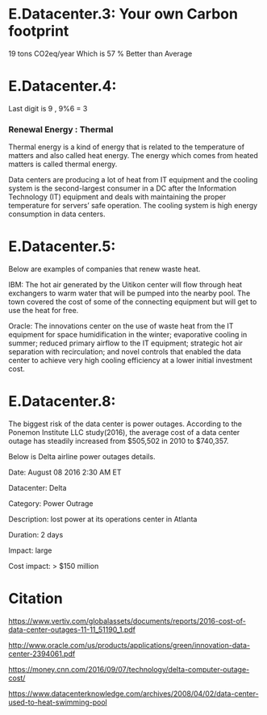 
# E.Datacenter.3: Your own Carbon footprint


19 tons CO2eq/year  Which is 57 % Better than Average

# E.Datacenter.4:

Last digit is 9 , 9%6 = 3

### Renewal Energy : Thermal 

Thermal energy is a kind of energy that is related to the temperature of matters and also called heat energy. The energy which comes from heated matters is called thermal energy.

Data centers are producing a lot of heat from IT equipment and the cooling system is the second-largest consumer in a DC after the Information Technology (IT) equipment and deals with maintaining the proper temperature for servers’ safe operation. The cooling system is high energy consumption in data centers.


# E.Datacenter.5:


Below are examples of companies that renew waste heat.

IBM: The hot air generated by the Uitikon center will flow through heat exchangers to warm water that will be pumped into the nearby pool. The town covered the cost of some of the connecting equipment but will get to use the heat for free.

Oracle: The innovations center on the use of waste heat from the IT equipment for space humidification in the winter; evaporative cooling in summer; reduced primary airflow to the IT equipment; strategic hot air separation with recirculation; and novel controls that enabled the data center to achieve very high cooling efficiency at a lower initial investment cost.

# E.Datacenter.8:

The biggest risk of the data center is power outages. According to the Ponemon Institute LLC study(2016), the average cost of a data center outage has steadily increased from $505,502 in 2010 to $740,357.

Below is Delta airline power outages details.

Date: August 08 2016 2:30 AM ET

Datacenter: Delta

Category: Power Outrage

Description: lost power at its operations center in Atlanta 

Duration: 2 days

Impact: large

Cost impact: > $150 million



# Citation 
https://www.vertiv.com/globalassets/documents/reports/2016-cost-of-data-center-outages-11-11_51190_1.pdf

http://www.oracle.com/us/products/applications/green/innovation-data-center-2394061.pdf

https://money.cnn.com/2016/09/07/technology/delta-computer-outage-cost/

https://www.datacenterknowledge.com/archives/2008/04/02/data-center-used-to-heat-swimming-pool

